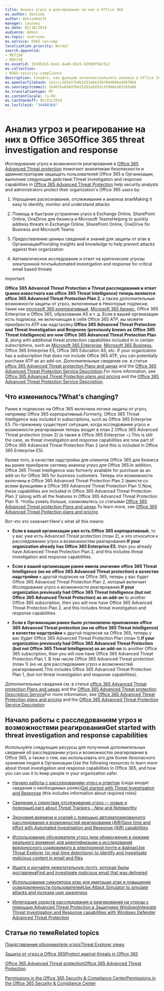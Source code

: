 ```yaml
---
title: Анализ угроз и реагирование на них в Office 365
ms.author: deniseb
author: denisebmsft
manager: laurawi
ms.date: 03/18/2019
audience: Admin
ms.topic: overview
ms.service: O365-seccomp
localization_priority: Normal
search.appverid:
- MET150
- MOE150
ms.assetid: 32405da5-bee1-4a4b-82e5-8399df94c512
ms.collection:
- M365-security-compliance
description: Узнайте, как функции интеллектуального анализа в Office 365 Advanced Threat protection помогают находить угрозы в Организации, отвечать на вредоносные программы, фишингы и другие атаки, обнаруженные в Office 365 от вашего имени, и искать угрозу показател.
ms.openlocfilehash: 3a1ccc3d3e37b9b1433e8e339709d09ba56970b0
ms.sourcegitcommit: 2b46fba650df8d252b1dd2b3c3f080a383183a06
ms.translationtype: MT
ms.contentlocale: ru-RU
ms.lasthandoff: 05/23/2019
ms.locfileid: "34408364"
---
```

# <a name="office-365-threat-investigation-and-response"></a><span data-ttu-id="2975f-103">Анализ угроз и реагирование на них в Office 365</span><span class="sxs-lookup"><span data-stu-id="2975f-103">Office 365 threat investigation and response</span></span>

<span data-ttu-id="2975f-104">Исследование угроз и возможности реагирования в [Office 365 Advanced Threat protection](office-365-atp.md) помогают аналитикам безопасности и администраторам защищать пользователей Office 365 в Организации, выполнив следующие действия:</span><span class="sxs-lookup"><span data-stu-id="2975f-104">Threat investigation and response capabilities in [Office 365 Advanced Threat Protection](office-365-atp.md) help security analysts and administrators protect their organization's Office 365 users by:</span></span>
  
1. <span data-ttu-id="2975f-105">Упрощение распознавания, отслеживания и анализа атак</span><span class="sxs-lookup"><span data-stu-id="2975f-105">Making it easy to identify, monitor and understand attacks</span></span>
    
2. <span data-ttu-id="2975f-106">Помощь в быстром устранении угроз в Exchange Online, SharePoint Online, OneDrive для бизнеса и Microsoft Teams</span><span class="sxs-lookup"><span data-stu-id="2975f-106">Helping to quickly address threats in Exchange Online, SharePoint Online, OneDrive for Business and Microsoft Teams</span></span>
    
3. <span data-ttu-id="2975f-107">Предоставление ценных сведений и знаний для защиты от атак в Организации</span><span class="sxs-lookup"><span data-stu-id="2975f-107">Providing insights and knowledge to help prevent attacks against their organization</span></span>

4. <span data-ttu-id="2975f-108">Автоматическое исследование и ответ на критические угрозы электронной почты</span><span class="sxs-lookup"><span data-stu-id="2975f-108">Automated investigation and response for critical email based threats</span></span>
    
> [!IMPORTANT]
> <span data-ttu-id="2975f-109">**Office 365 Advanced Threat Protection и Threat расследования и ответ (ранее известного как office 365 Threat Intelligence) теперь являются office 365 Advanced Threat Protection Plan 2**, а также дополнительные возможности защиты от угроз, включенные в Некоторые подписки, такие как [microsoft 365 корпоративный](https://www.microsoft.com/microsoft-365/enterprise/home), [Microsoft 365 бизнес](https://www.microsoft.com/microsoft-365/business), Office 365 Enterprise и Office 365, образование A5 и т. д. Если в вашей организации есть подписка, не включающая в себя Office 365 ATP, вы можете приобрести ATP как надстройку.</span><span class="sxs-lookup"><span data-stu-id="2975f-109">**Office 365 Advanced Threat Protection and Threat Investigation and Response (previously known as Office 365 Threat Intelligence) are now Office 365 Advanced Threat Protection Plan 2**, along with additional threat protection capabilities included in in certain subscriptions, such as [Microsoft 365 Enterprise](https://www.microsoft.com/microsoft-365/enterprise/home), [Microsoft 365 Business](https://www.microsoft.com/microsoft-365/business), Office 365 Enterprise E5, Office 365 Education A5, etc. If your organization has a subscription that does not include Office 365 ATP, you can potentially purchase ATP as an add-on.</span></span> <span data-ttu-id="2975f-110">Дополнительные сведения см. в статье [office 365 Advanced Threat protection Plans and ценах](https://products.office.com/exchange/advance-threat-protection) and the [Office 365 Advanced Threat Protection Service Description](https://docs.microsoft.com/office365/servicedescriptions/office-365-advanced-threat-protection-service-description#whats-new-in-office-365-advanced-threat-protection-atp).</span><span class="sxs-lookup"><span data-stu-id="2975f-110">For more information, see [Office 365 Advanced Threat Protection plans and pricing](https://products.office.com/exchange/advance-threat-protection) and the [Office 365 Advanced Threat Protection Service Description](https://docs.microsoft.com/office365/servicedescriptions/office-365-advanced-threat-protection-service-description#whats-new-in-office-365-advanced-threat-protection-atp).</span></span> 
  
## <a name="whats-changing"></a><span data-ttu-id="2975f-111">Что изменилось?</span><span class="sxs-lookup"><span data-stu-id="2975f-111">What's changing?</span></span>

<span data-ttu-id="2975f-112">Ранее в подписках на Office 365 включена логика защиты от угроз, например Office 365 корпоративный.</span><span class="sxs-lookup"><span data-stu-id="2975f-112">Formerly, Office 365 Threat Intelligence was included in subscriptions, such as Office 365 Enterprise E5.</span></span> <span data-ttu-id="2975f-113">По-прежнему существует ситуация, когда исследование угроз и возможности реагирования теперь входят в план 2 Office 365 Advanced Threat protection (план 2) (а также в Office 365 Enterprise ~).</span><span class="sxs-lookup"><span data-stu-id="2975f-113">This is still the case, as threat investigation and response capabilities are now part of Office 365 Advanced Threat Protection Plan 2 (and this is included in Office 365 Enterprise E5).</span></span> 

<span data-ttu-id="2975f-114">Кроме того, в качестве надстройки для клиентов Office 365 для бизнеса вы ранее приобрели систему анализа угроз для Office 365.</span><span class="sxs-lookup"><span data-stu-id="2975f-114">In addition, Office 365 Threat Intelligence was formerly available for purchase as an add-on for Office 365 for business customers.</span></span> <span data-ttu-id="2975f-115">Теперь эти возможности включены в Office 365 Advanced Threat Protection Plan 2 (вместе со всеми функциями в Office 365 Advanced Threat Protection Plan 1).</span><span class="sxs-lookup"><span data-stu-id="2975f-115">Now, these capabilities are included in Office 365 Advanced Threat Protection Plan 2 (along with all the features in Office 365 Advanced Threat Protection Plan 1).</span></span> <span data-ttu-id="2975f-116">Чтобы узнать больше, ознакомьтесь со статьями [Office 365 Advanced Threat protection Plans and ценах](https://products.office.com/exchange/advance-threat-protection).</span><span class="sxs-lookup"><span data-stu-id="2975f-116">To learn more, see [Office 365 Advanced Threat Protection plans and pricing](https://products.office.com/exchange/advance-threat-protection).</span></span>

<span data-ttu-id="2975f-117">Вот что это означает:</span><span class="sxs-lookup"><span data-stu-id="2975f-117">Here's what all this means:</span></span>

- <span data-ttu-id="2975f-118">**Если в вашей организации уже есть Office 365 корпоративный**, то у вас уже есть Advanced Threat protection (план 2), и это относится к расследованию угроз и возможностям реагирования.</span><span class="sxs-lookup"><span data-stu-id="2975f-118">**If your organization already has Office 365 Enterprise E5**, then you already have Advanced Threat Protection Plan 2, and this includes threat investigation and response capabilities.</span></span>

- <span data-ttu-id="2975f-119">**Если в вашей организации ранее имела значение office 365 Threat Intelligence (но не office 365 Advanced Threat protection) в качестве надстройки** к другой подписке на Office 365, теперь у вас будет Office 365 Advanced Threat Protection Plan 2, который включает Исследование угроз и возможности реагирования.</span><span class="sxs-lookup"><span data-stu-id="2975f-119">**If your organization previously had Office 365 Threat Intelligence (but not Office 365 Advanced Threat Protection) as an add-on** to another Office 365 subscription, then you will now have Office 365 Advanced Threat Protection Plan 2, and this includes threat investigation and response capabilities.</span></span> 

- <span data-ttu-id="2975f-120">**Если в Организации ранее было установлено приложение office 365 Advanced Threat protection (но не office 365 Threat Intelligence) в качестве надстройки** к другой подписке на Office 365, теперь у вас будет Office 365 Advanced Threat Protection Plan (план 1).</span><span class="sxs-lookup"><span data-stu-id="2975f-120">**If your organization previously had Office 365 Advanced Threat Protection (but not Office 365 Threat Intelligence) as an add-on** to another Office 365 subscription, then you will now have Office 365 Advanced Threat Protection Plan 1.</span></span> <span data-ttu-id="2975f-121">В том числе Office 365 Advanced Threat protection (план 1) (но не для расследования угроз и возможностей реагирования).</span><span class="sxs-lookup"><span data-stu-id="2975f-121">This includes Office 365 Advanced Threat Protection Plan 1, (but not threat investigation and response capabilities).</span></span>

<span data-ttu-id="2975f-122">Дополнительные сведения см. в статье [office 365 Advanced Threat protection Plans and ценах](https://products.office.com/exchange/advance-threat-protection) and the [Office 365 Advanced Threat protection Description Service](https://docs.microsoft.com/office365/servicedescriptions/office-365-advanced-threat-protection-service-description#whats-new-in-office-365-advanced-threat-protection-atp)</span><span class="sxs-lookup"><span data-stu-id="2975f-122">For more information, see [Office 365 Advanced Threat Protection plans and pricing](https://products.office.com/exchange/advance-threat-protection) and the [Office 365 Advanced Threat Protection Service Description](https://docs.microsoft.com/office365/servicedescriptions/office-365-advanced-threat-protection-service-description#whats-new-in-office-365-advanced-threat-protection-atp)</span></span>

## <a name="get-started-with-threat-investigation-and-response-capabilities"></a><span data-ttu-id="2975f-123">Начало работы с расследованиям угроз и возможностями реагирования</span><span class="sxs-lookup"><span data-stu-id="2975f-123">Get started with threat investigation and response capabilities</span></span>

<span data-ttu-id="2975f-124">Используйте следующие ресурсы для получения дополнительных сведений об расследовании угроз и возможностях реагирования в Office 365, а также о том, как использовать его для более безопасного хранения людей в Организации.</span><span class="sxs-lookup"><span data-stu-id="2975f-124">Use the following resources to learn more about threat investigation and response capabilities in Office 365, and how you can use it to keep people in your organization safer.</span></span>
  
- <span data-ttu-id="2975f-125">[Начало работы с расследованиям угроз и ответом](get-started-with-ti.md) (сюда входят сведения о необходимых ролях)</span><span class="sxs-lookup"><span data-stu-id="2975f-125">[Get started with Threat Investigation and Response](get-started-with-ti.md) (this includes information about required roles)</span></span> 
    
- [<span data-ttu-id="2975f-126">Сведения о средствах отслеживания угроз — новые и полезные</span><span class="sxs-lookup"><span data-stu-id="2975f-126">Learn about Threat Trackers - New and Noteworthy</span></span>](threat-trackers.md)

- [<span data-ttu-id="2975f-127">Экономия времени и усилий с помощью автоматизированного расследования и возможностей реагирования (AIR)</span><span class="sxs-lookup"><span data-stu-id="2975f-127">Save time and effort with Automated Investigation and Response (AIR) capabilities</span></span>](automated-investigation-response-office.md)

- [<span data-ttu-id="2975f-128">Использование обозревателя угроз (или обнаружения в режиме реального времени) для идентификации и исследования вредоносного содержимого в электронной почте и файлах</span><span class="sxs-lookup"><span data-stu-id="2975f-128">Use Threat Explorer (or real-time detections) to identify and investigate malicious content in email and files</span></span>](threat-explorer.md)
    
- [<span data-ttu-id="2975f-129">Ищите и изучайте нежелательную почту, которая былы доставлена</span><span class="sxs-lookup"><span data-stu-id="2975f-129">Find and investigate malicious email that was delivered</span></span>](investigate-malicious-email-that-was-delivered.md)
    
- [<span data-ttu-id="2975f-130">Использование симулятора атак для имитации атак и повышения осведомленности пользователей</span><span class="sxs-lookup"><span data-stu-id="2975f-130">Use Attack Simulator to simulate attacks and increase user awareness</span></span>](attack-simulator.md)
    
- [<span data-ttu-id="2975f-131">Интеграция средств расследования и реагирования на угрозы с помощью Advanced Threat Protection в Защитнике Windows</span><span class="sxs-lookup"><span data-stu-id="2975f-131">Integrate Threat Investigation and Response capabilities with Windows Defender Advanced Threat Protection</span></span>](integrate-office-365-ti-with-wdatp.md)
    
## <a name="related-topics"></a><span data-ttu-id="2975f-132">Статьи по теме</span><span class="sxs-lookup"><span data-stu-id="2975f-132">Related topics</span></span>

[<span data-ttu-id="2975f-133">Представления обозревателя угроз</span><span class="sxs-lookup"><span data-stu-id="2975f-133">Threat Explorer views</span></span>](threat-explorer-views.md)

[<span data-ttu-id="2975f-134">Защита от угроз в Office 365</span><span class="sxs-lookup"><span data-stu-id="2975f-134">Protect against threats in Office 365</span></span>](protect-against-threats.md)
  
[<span data-ttu-id="2975f-135">Office 365 Advanced Threat protection</span><span class="sxs-lookup"><span data-stu-id="2975f-135">Office 365 Advanced Threat Protection</span></span>](office-365-atp.md)
  
[<span data-ttu-id="2975f-136">Permissions in the Office 365 Security &amp; Compliance Center</span><span class="sxs-lookup"><span data-stu-id="2975f-136">Permissions in the Office 365 Security &amp; Compliance Center</span></span>](permissions-in-the-security-and-compliance-center.md)
 
